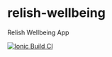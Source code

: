 # relish-wellbeing
Relish Wellbeing App


[![Ionic Build CI](https://github.com/IMPMAC/relish-wellbeing/actions/workflows/ionic_build.yml/badge.svg)](https://github.com/IMPMAC/relish-wellbeing/actions/workflows/ionic_build.yml)

